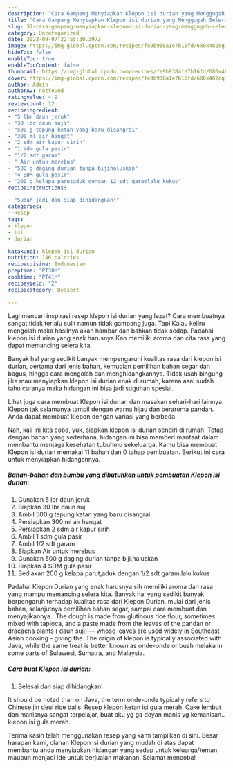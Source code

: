 ```yaml
---
description: "Cara Gampang Menyiapkan Klepon isi durian yang Menggugah Selera, Buat Buka Puasa Menggugah Selera"
title: "Cara Gampang Menyiapkan Klepon isi durian yang Menggugah Selera, Buat Buka Puasa Menggugah Selera"
slug: 37-cara-gampang-menyiapkan-klepon-isi-durian-yang-menggugah-selera-buat-buka-puasa-menggugah-selera
category: Uncategorized
date: 2022-09-07T22:55:30.397Z
image: https://img-global.cpcdn.com/recipes/fe9b938a1e7b16fd/680x482cq70/klepon-isi-durian-foto-resep-utama.jpg
hideToc: false
enableToc: true
enableTocContent: false
thumbnail: https://img-global.cpcdn.com/recipes/fe9b938a1e7b16fd/680x482cq70/klepon-isi-durian-foto-resep-utama.jpg
cover: https://img-global.cpcdn.com/recipes/fe9b938a1e7b16fd/680x482cq70/klepon-isi-durian-foto-resep-utama.jpg
author: Admin
authorAv: notfound
ratingvalue: 4.9
reviewcount: 12
recipeingredient:
- "5 lbr daun jeruk"
- "30 lbr daun suji"
- "500 g tepung ketan yang baru disangrai"
- "300 ml air hangat"
- "2 sdm air kapur sirih"
- "1 sdm gula pasir"
- "1/2 sdt garam"
- " Air untuk merebus"
- "500 g daging durian tanpa bijihaluskan"
- "4 SDM gula pasir"
- "200 g kelapa parutaduk dengan 12 sdt garamlalu kukus"
recipeinstructions:

- "Sudah jadi dan siap dihidangkan!"
categories:
- Resep
tags:
- klepon
- isi
- durian

katakunci: klepon isi durian 
nutrition: 146 calories
recipecuisine: Indonesian
preptime: "PT38M"
cooktime: "PT41M"
recipeyield: "2"
recipecategory: Dessert

---
```



Lagi mencari inspirasi resep klepon isi durian yang lezat? Cara membuatnya sangat tidak terlalu sulit namun tidak gampang juga. Tapi Kalau keliru mengolah maka hasilnya akan hambar dan bahkan tidak sedap. Padahal klepon isi durian yang enak harusnya Kan memiliki aroma dan cita rasa yang dapat memancing selera kita.


Banyak hal yang sedikit banyak mempengaruhi kualitas rasa dari klepon isi durian, pertama dari jenis bahan, kemudian pemilihan bahan segar dan bagus, hingga cara mengolah dan menghidangkannya. Tidak usah bingung jika mau menyiapkan klepon isi durian enak di rumah, karena asal sudah tahu caranya maka hidangan ini bisa jadi suguhan spesial.

Lihat juga cara membuat Klepon isi durian dan masakan sehari-hari lainnya. Klepon tak selamanya tampil dengan warna hijau dan beraroma pandan. Anda dapat membuat klepon dengan variasi yang berbeda.


Nah, kali ini kita coba, yuk, siapkan klepon isi durian sendiri di rumah. Tetap dengan bahan yang sederhana, hidangan ini bisa memberi manfaat dalam membantu menjaga kesehatan tubuhmu sekeluarga. Kamu bisa membuat Klepon isi durian memakai 11 bahan dan 0 tahap pembuatan. Berikut ini cara untuk menyiapkan hidangannya.

<!--inarticleads1-->

##### Bahan-bahan dan bumbu yang dibutuhkan untuk pembuatan Klepon isi durian:

1. Gunakan 5 lbr daun jeruk
1. Siapkan 30 lbr daun suji
1. Ambil 500 g tepung ketan yang baru disangrai
1. Persiapkan 300 ml air hangat
1. Persiapkan 2 sdm air kapur sirih
1. Ambil 1 sdm gula pasir
1. Ambil 1/2 sdt garam
1. Siapkan  Air untuk merebus
1. Gunakan 500 g daging durian tanpa biji,haluskan
1. Siapkan 4 SDM gula pasir
1. Sediakan 200 g kelapa parut,aduk dengan 1/2 sdt garam,lalu kukus


Padahal Klepon Durian yang enak harusnya sih memiliki aroma dan rasa yang mampu memancing selera kita. Banyak hal yang sedikit banyak berpengaruh terhadap kualitas rasa dari Klepon Durian, mulai dari jenis bahan, selanjutnya pemilihan bahan segar, sampai cara membuat dan menyajikannya.. The dough is made from glutinous rice flour, sometimes mixed with tapioca, and a paste made from the leaves of the pandan or dracaena plants ( daun suji) — whose leaves are used widely in Southeast Asian cooking - giving the. The origin of klepon is typically associated with Java, while the same treat is better known as onde-onde or buah melaka in some parts of Sulawesi, Sumatra, and Malaysia. 

<!--inarticleads2-->

##### Cara buat Klepon isi durian:


1. Selesai dan siap dihidangkan!

It should be noted than on Java, the term onde-onde typically refers to Chinese jin deui rice balls. Resep klepon ketan isi gula merah. Cake lembut dan manisnya sangat terpelajar, buat aku yg ga doyan manis yg kemanisan.. klepon isi gula merah. 

Terima kasih telah menggunakan resep yang kami tampilkan di sini. Besar harapan kami, olahan Klepon isi durian yang mudah di atas dapat membantu anda menyiapkan hidangan yang sedap untuk keluarga/teman maupun menjadi ide untuk berjualan makanan. Selamat mencoba!
